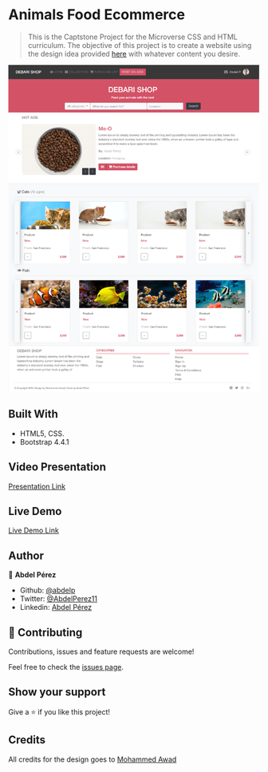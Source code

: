 # Animals Food Ecommerce

> This is the Captstone Project for the Microverse CSS and HTML curriculum. The objective of this project is to create a website using the design idea provided [here](https://www.behance.net/gallery/24796463/ZATTIX) with whatever content you desire.

![screenshot](./app_screenshot.png)

## Built With

- HTML5, CSS.
- Bootstrap 4.4.1

## Video Presentation

[Presentation Link](https://www.loom.com/share/acb2ce1acf9443c6bc4b707f2a559828)

## Live Demo

[Live Demo Link](https://rawcdn.githack.com/abdelp/html-capstone/548b0d0cb531de0f722db6a8d168b236ae4b7195/index.html)

## Author

👤 **Abdel Pérez**

- Github: [@abdelp](https://github.com/abdelp/)
- Twitter: [@AbdelPerez11](https://twitter.com/abdelperez11)
- Linkedin: [Abdel Pérez](https://www.linkedin.com/in/abdel-p%C3%A9rez-t%C3%A9llez-72b2aa153/)

## 🤝 Contributing

Contributions, issues and feature requests are welcome!

Feel free to check the [issues page](https://github.com/abdelp/using-bootstrap/issues).

## Show your support

Give a ⭐️ if you like this project!

## Credits

All credits for the design goes to [Mohammed Awad](https://www.behance.net/M_Awad)
